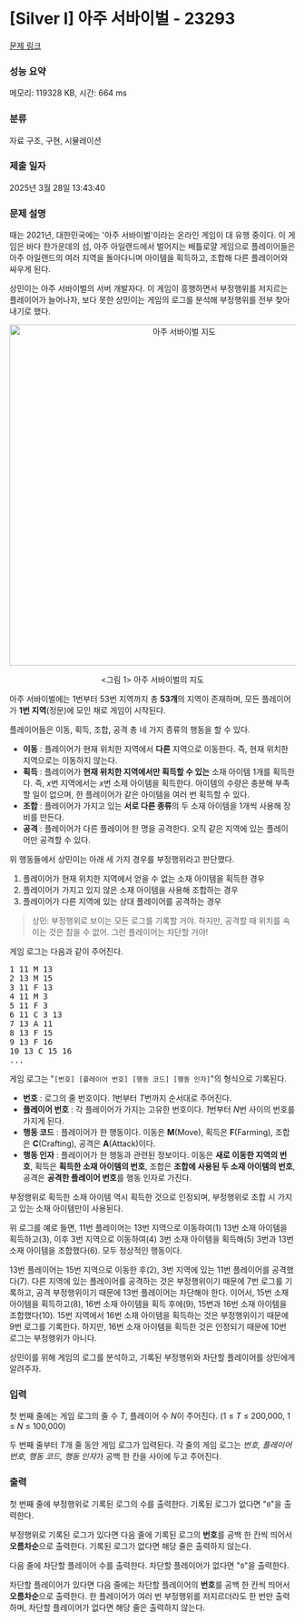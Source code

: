 # [Silver I] 아주 서바이벌 - 23293 

[문제 링크](https://www.acmicpc.net/problem/23293) 

### 성능 요약

메모리: 119328 KB, 시간: 664 ms

### 분류

자료 구조, 구현, 시뮬레이션

### 제출 일자

2025년 3월 28일 13:43:40

### 문제 설명

<p>때는 2021년, 대한민국에는 '아주 서바이벌'이라는 온라인 게임이 대 유행 중이다. 이 게임은 바다 한가운데의 섬, 아주 아일랜드에서 벌어지는 배틀로얄 게임으로 플레이어들은 아주 아일랜드의 여러 지역을 돌아다니며 아이템을 획득하고, 조합해 다른 플레이어와 싸우게 된다.</p>

<p>상민이는 아주 서바이벌의 서버 개발자다. 이 게임이 흥행하면서 부정행위를 저지르는 플레이어가 늘어나자, 보다 못한 상민이는 게임의 로그를 분석해 부정행위를 전부 찾아내기로 했다.</p>

<p style="text-align: center;"><img alt="아주 서바이벌 지도" src="https://upload.acmicpc.net/d6c3457b-1d95-4a74-8fdf-5c7835af954a/-/preview/" style="width: 600px; height: 600px;"></p>

<p style="text-align: center;"><그림 1> 아주 서바이벌의 지도</p>

<p>아주 서바이벌에는 1번부터 53번 지역까지 총 <strong>53개</strong>의 지역이 존재하며, 모든 플레이어가 <strong>1번 지역</strong>(정문)에 모인 채로 게임이 시작된다.</p>

<p>플레이어들은 이동, 획득, 조합, 공격 총 네 가지 종류의 행동을 할 수 있다.</p>

<ul>
	<li><strong>이동</strong> : 플레이어가 현재 위치한 지역에서 <strong>다른</strong> 지역으로 이동한다. 즉, 현재 위치한 지역으로는 이동하지 않는다.</li>
	<li><strong>획득</strong> : 플레이어가 <strong>현재 위치한 지역에서만 획득할 수 있는</strong> 소재 아이템 1개를 획득한다. 즉, <em>x</em>번 지역에서는 <em>x</em>번 소재 아이템을 획득한다. 아이템의 수량은 충분해 부족할 일이 없으며, 한 플레이어가 같은 아이템을 여러 번 획득할 수 있다.</li>
	<li><strong>조합</strong> : 플레이어가 가지고 있는 <strong>서로 다른 종류</strong>의 두 소재 아이템을 1개씩 사용해 장비를 만든다.</li>
	<li><strong>공격</strong> : 플레이어가 다른 플레이어 한 명을 공격한다. 오직 같은 지역에 있는 플레이어만 공격할 수 있다.</li>
</ul>

<p>위 행동들에서 상민이는 아래 세 가지 경우를 부정행위라고 판단했다.</p>

<ol>
	<li>플레이어가 현재 위치한 지역에서 얻을 수 없는 소재 아이템을 획득한 경우</li>
	<li>플레이어가 가지고 있지 않은 소재 아이템을 사용해 조합하는 경우</li>
	<li>플레이어가 다른 지역에 있는 상대 플레이어를 공격하는 경우</li>
</ol>

<blockquote>
<p>상민: 부정행위로 보이는 모든 로그를 기록할 거야. 하지만, 공격할 때 위치를 속이는 것은 참을 수 없어. 그런 플레이어는 차단할 거야!</p>
</blockquote>

<p>게임 로그는 다음과 같이 주어진다.</p>

<pre>1 11 M 13
2 13 M 15
3 11 F 13
4 11 M 3
5 11 F 3
6 11 C 3 13
7 13 A 11
8 13 F 15
9 13 F 16
10 13 C 15 16
...</pre>

<p>게임 로그는 "<code>[번호] [플레이어 번호] [행동 코드] [행동 인자]</code>"의 형식으로 기록된다.</p>

<ul>
	<li><strong>번호</strong> : 로그의 줄 번호이다. <em>1</em>번부터 <em>T</em>번까지 순서대로 주어진다.</li>
	<li><strong>플레이어 번호</strong> : 각 플레이어가 가지는 고유한 번호이다. <em>1</em>번부터 <em>N</em>번 사이의 번호를 가지게 된다.</li>
	<li><strong>행동 코드</strong> : 플레이어가 한 행동이다. 이동은 <strong>M</strong>(Move), 획득은 <strong>F</strong>(Farming), 조합은 <strong>C</strong>(Crafting), 공격은 <strong>A</strong>(Attack)이다.</li>
	<li><strong>행동 인자</strong> : 플레이어가 한 행동과 관련된 정보이다. 이동은 <strong>새로 이동한 지역의 번호</strong>, 획득은 <strong>획득한 소재 아이템의 번호</strong>, 조합은 <strong>조합에 사용된 두 소재 아이템의 번호</strong>, 공격은 <strong>공격한 플레이어 번호</strong>를 행동 인자로 가진다.</li>
</ul>

<p>부정행위로 획득한 소재 아이템 역시 획득한 것으로 인정되며, 부정행위로 조합 시 가지고 있는 소재 아이템만이 사용된다.</p>

<p>위 로그를 예로 들면, 11번 플레이어는 13번 지역으로 이동하여(1) 13번 소재 아이템을 획득하고(3), 이후 3번 지역으로 이동하여(4) 3번 소재 아이템을 획득해(5) 3번과 13번 소재 아이템을 조합했다(6). 모두 정상적인 행동이다.</p>

<p>13번 플레이어는 15번 지역으로 이동한 후(2), 3번 지역에 있는 11번 플레이어를 공격했다(7). 다른 지역에 있는 플레이어를 공격하는 것은 부정행위이기 때문에 7번 로그를 기록하고, 공격 부정행위이기 때문에 13번 플레이어는 차단해야 한다. 이어서, 15번 소재 아이템을 획득하고(8), 16번 소재 아이템을 획득 후에(9), 15번과 16번 소재 아이템을 조합했다(10). 15번 지역에서 16번 소재 아이템을 획득하는 것은 부정행위이기 때문에 9번 로그를 기록한다. 하지만, 16번 소재 아이템을 획득한 것은 인정되기 때문에 10번 로그는 부정행위가 아니다.</p>

<p>상민이를 위해 게임의 로그를 분석하고, 기록된 부정행위와 차단할 플레이어를 상민에게 알려주자.</p>

### 입력 

 <p>첫 번째 줄에는 게임 로그의 줄 수 <em>T</em>, 플레이어 수 <em>N</em>이 주어진다. (1 ≤ <em>T</em> ≤ 200,000, 1 ≤ <em>N</em> ≤ 100,000)</p>

<p>두 번째 줄부터 <em>T</em>개 줄 동안 게임 로그가 입력된다. 각 줄의 게임 로그는 <em>번호,</em> <em>플레이어 번호,</em> <em>행동 코드,</em> <em>행동 인자</em>가 공백 한 칸을 사이에 두고 주어진다.</p>

### 출력 

 <p>첫 번째 줄에 부정행위로 기록된 로그의 수를 출력한다. 기록된 로그가 없다면 "<code>0</code>"을 출력한다.</p>

<p>부정행위로 기록된 로그가 있다면 다음 줄에 기록된 로그의 <strong>번호</strong>를 공백 한 칸씩 띄어서 <strong>오름차순</strong>으로 출력한다. 기록된 로그가 없다면 해당 줄은 출력하지 않는다.</p>

<p>다음 줄에 차단할 플레이어 수를 출력한다. 차단할 플레이어가 없다면 "<code>0</code>"을 출력한다.</p>

<p>차단할 플레이어가 있다면 다음 줄에는 차단할 플레이어의 <strong>번호</strong>를 공백 한 칸씩 띄어서 <strong>오름차순</strong>으로 출력한다. 한 플레이어가 여러 번 부정행위를 저지르더라도 한 번만 출력하며, 차단할 플레이어가 없다면 해당 줄은 출력하지 않는다.</p>

